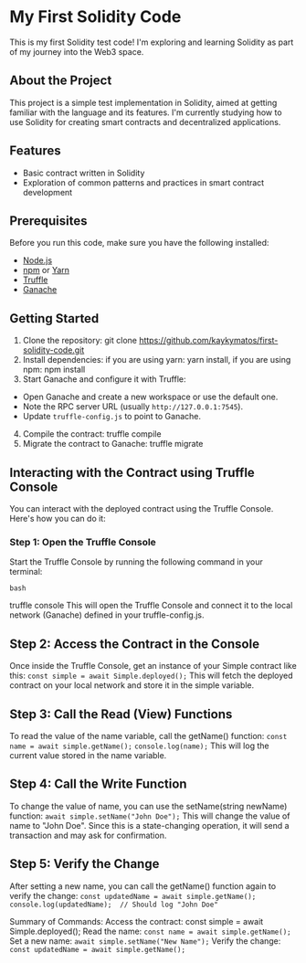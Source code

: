 # My First Solidity Code

This is my first Solidity test code! I'm exploring and learning Solidity as part of my journey into the Web3 space.

## About the Project

This project is a simple test implementation in Solidity, aimed at getting familiar with the language and its features. I'm currently studying how to use Solidity for creating smart contracts and decentralized applications.

## Features

- Basic contract written in Solidity
- Exploration of common patterns and practices in smart contract development

## Prerequisites

Before you run this code, make sure you have the following installed:

- [Node.js](https://nodejs.org/)
- [npm](https://www.npmjs.com/) or [Yarn](https://yarnpkg.com/)
- [Truffle](https://www.trufflesuite.com/truffle)
- [Ganache](https://www.trufflesuite.com/ganache)

## Getting Started

1. Clone the repository: git clone https://github.com/kaykymatos/first-solidity-code.git 
2. Install dependencies: if you are using yarn: yarn install, if you are using npm: npm install
3. Start Ganache and configure it with Truffle:
- Open Ganache and create a new workspace or use the default one.
- Note the RPC server URL (usually `http://127.0.0.1:7545`).
- Update `truffle-config.js` to point to Ganache.
4. Compile the contract: truffle compile
5. Migrate the contract to Ganache: truffle migrate

## Interacting with the Contract using Truffle Console

You can interact with the deployed contract using the Truffle Console. Here's how you can do it:

### Step 1: Open the Truffle Console
Start the Truffle Console by running the following command in your terminal:

```bash```

truffle console
This will open the Truffle Console and connect it to the local network (Ganache) defined in your truffle-config.js.

## Step 2: Access the Contract in the Console
Once inside the Truffle Console, get an instance of your Simple contract like this:
```const simple = await Simple.deployed();```
This will fetch the deployed contract on your local network and store it in the simple variable.

## Step 3: Call the Read (View) Functions
To read the value of the name variable, call the getName() function:
```const name = await simple.getName();```
```console.log(name);```
This will log the current value stored in the name variable.

## Step 4: Call the Write Function
To change the value of name, you can use the setName(string newName) function:
```await simple.setName("John Doe");```
This will change the value of name to "John Doe". Since this is a state-changing operation, it will send a transaction and may ask for confirmation.

## Step 5: Verify the Change
After setting a new name, you can call the getName() function again to verify the change:
```const updatedName = await simple.getName();```
```console.log(updatedName);  // Should log "John Doe"```

Summary of Commands:
Access the contract: const simple = await Simple.deployed();
Read the name: ```const name = await simple.getName();```
Set a new name: ```await simple.setName("New Name");```
Verify the change: ```const updatedName = await simple.getName();```
